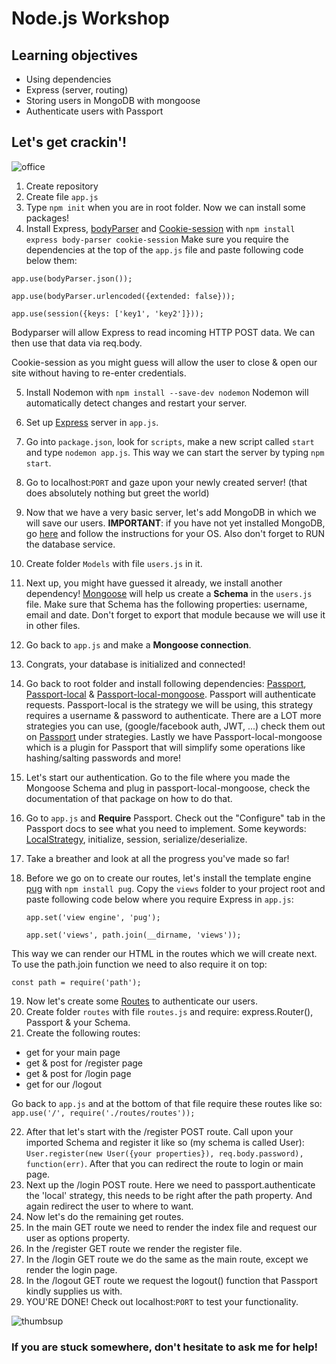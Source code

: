 # Node.js Workshop

## Learning objectives

- Using dependencies
- Express (server, routing)
- Storing users in MongoDB with mongoose
- Authenticate users with Passport

## Let's get crackin'!

![office](https://media.giphy.com/media/TuZ8v66TzGeYJW23as/source.gif)

1. Create repository
2. Create file `app.js`
3. Type `npm init` when you are in root folder. Now we can install some packages!
4. Install Express, [bodyParser](https://www.npmjs.com/package/body-parser) and [Cookie-session](https://www.npmjs.com/package/cookie-session) with `npm install express body-parser cookie-session` Make sure you require the dependencies at the top of the `app.js` file and paste following code below them:

`app.use(bodyParser.json());`

`app.use(bodyParser.urlencoded({extended: false}));`

`app.use(session({keys: ['key1', 'key2']}));`

Bodyparser will allow Express to read incoming HTTP POST data. We can then use that data via req.body.

Cookie-session as you might guess will allow the user to close & open our site without having to re-enter credentials.

5. Install Nodemon with `npm install --save-dev nodemon` Nodemon will automatically detect changes and restart your server.
6. Set up [Express](https://expressjs.com/en/starter/hello-world.html) server in `app.js`.
7. Go into `package.json`, look for `scripts`, make a new script called `start` and type `nodemon app.js`. This way we can start the server by typing `npm start`.
8. Go to localhost:`PORT` and gaze upon your newly created server! (that does absolutely nothing but greet the world)


9. Now that we have a very basic server, let's add MongoDB in which we will save our users. **IMPORTANT**: if you have not yet installed MongoDB, go [here](https://docs.mongodb.com/manual/administration/install-community/) and follow the instructions for your OS. Also don't forget to RUN the database service.
10. Create folder `Models` with file `users.js` in it.
11. Next up, you might have guessed it already, we install another dependency! [Mongoose](https://mongoosejs.com/) will help us create a **Schema** in the `users.js` file. Make sure that Schema has the following properties: username, email and date. Don't forget to export that module because we will use it in other files.
12. Go back to `app.js` and make a **Mongoose connection**.
13. Congrats, your database is initialized and connected!
    

14. Go back to root folder and install following dependencies: [Passport](http://www.passportjs.org/docs/), [Passport-local](http://www.passportjs.org/packages/passport-local/) & [Passport-local-mongoose](https://www.npmjs.com/package/passport-local-mongoose).
    Passport will authenticate requests. Passport-local is the strategy we will be using, this strategy requires a username & password to authenticate. There are a LOT more strategies you can use, (google/facebook auth, JWT, ...) check them out on [Passport](http://www.passportjs.org/) under strategies. Lastly we have Passport-local-mongoose which is a plugin for Passport that will simplify some operations like hashing/salting passwords and more!
15. Let's start our authentication. Go to the file where you made the Mongoose Schema and plug in passport-local-mongoose, check the documentation of that package on how to do that.
16. Go to `app.js` and **Require** Passport. Check out the "Configure" tab in the Passport docs to see what you need to implement. Some keywords: [LocalStrategy](https://www.npmjs.com/package/passport-local-mongoose), initialize, session, serialize/deserialize.
17. Take a breather and look at all the progress you've made so far!


18. Before we go on to create our routes, let's install the template engine [pug](https://pugjs.org/api/getting-started.html) with `npm install pug`. Copy the `views` folder to your project root and paste following code below where you require Express in `app.js`:

    `app.set('view engine', 'pug');`

    `app.set('views', path.join(__dirname, 'views'));`

This way we can render our HTML in the routes which we will create next. To use the path.join function we need to also require it on top:

`const path = require('path');`

19. Now let's create some [Routes](https://expressjs.com/en/guide/routing.html) to authenticate our users.
20. Create folder `routes` with file `routes.js` and require: express.Router(), Passport & your Schema.
21. Create the following routes:
- get for your main page
- get & post for /register page
- get & post for /login page
- get for our /logout

Go back to `app.js` and at the bottom of that file require these routes like so:
`app.use('/', require('./routes/routes'));`

22. After that let's start with the /register POST route. Call upon your imported Schema and register it like so (my schema is called User): `User.register(new User({your properties}), req.body.password), function(err)`. After that you can redirect the route to login or main page.
23. Next up the /login POST route. Here we need to passport.authenticate the 'local' strategy, this needs to be right after the path property. And again redirect the user to where to want.
24. Now let's do the remaining get routes.
25. In the main GET route we need to render the index file and request our user as options property.
26. In the /register GET route we render the register file.
27. In the /login GET route we do the same as the main route, except we render the login page.
28. In the /logout GET route we request the logout() function that Passport kindly supplies us with.
29. YOU'RE DONE! Check out localhost:`PORT` to test your functionality.

![thumbsup](https://media.giphy.com/media/111ebonMs90YLu/source.gif)


### If you are stuck somewhere, don't hesitate to ask me for help!
